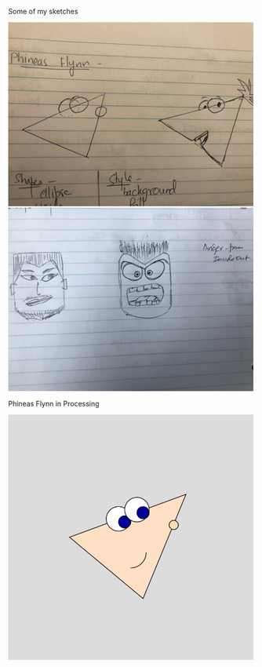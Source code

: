 Some of my sketches

<img src="Face_drawings1.jpg" width=500> <img src="Face_drawings2.jpg" width=500>

Phineas Flynn in Processing

<img src="Phineas_Flynn.png" width=500>
